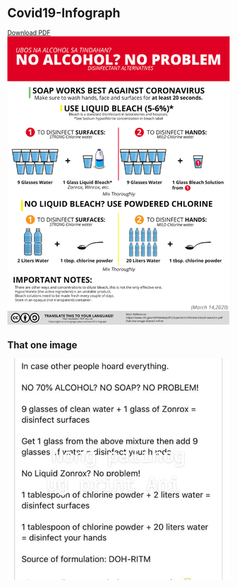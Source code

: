 # Covid19-Infograph

[Download PDF](https://raw.githubusercontent.com/gregorylearns/Covid19-Infograph/master/pdf/en-PH.pdf)
![en-PH Release](/release/en-PH.jpg)

## That one image

![that one image](/release/thatoneimage.jpg)
